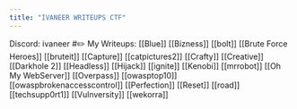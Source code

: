 ```yaml
---
title: "IVANEER WRITEUPS CTF"
---
```

Discord: ivaneer
#✏️ My Writeups:
[[Blue]]
[[Bizness]]
[[bolt]]
[[Brute Force Heroes]]
[[bruteit]]
[[Capture]]
[[catpictures2]]
[[Crafty]]
[[Creative]]
[[Darkhole 2]]
[[Headless]]
[[Hijack]]
[[ignite]]
[[Kenobi]]
[[mrrobot]]
[[Oh My WebServer]]
[[Overpass]]
[[owasptop10]]
[[owaspbrokenaccesscontrol]]
[[Perfection]]
[[Reset]]
[[road]]
[[techsupp0rt1]]
[[Vulnversity]]
[[wekorra]]


